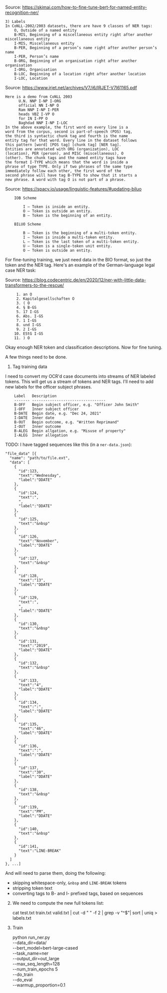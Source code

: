 Source: https://skimai.com/how-to-fine-tune-bert-for-named-entity-recognition-ner/

    3) Labels
    In CoNLL-2002/2003 datasets, there are have 9 classes of NER tags:
        O, Outside of a named entity
        B-MIS, Beginning of a miscellaneous entity right after another miscellaneous entity
        I-MIS, Miscellaneous entity
        B-PER, Beginning of a person’s name right after another person’s name
        I-PER, Person’s name
        B-ORG, Beginning of an organisation right after another organisation
        I-ORG, Organisation
        B-LOC, Beginning of a location right after another location
        I-LOC, Location

Source: https://www.irjet.net/archives/V7/i6/IRJET-V7I61165.pdf

    Here is a demo from CoNLL 2003
          U.N. NNP I-NP I-ORG
          official NN I-NP O
          Ram NNP I-NP I-PER
          heads VBZ I-VP O
          for IN I-PP O
          Baghdad NNP I-NP I-LOC
    In the above example, the first word on every line is a
    word from the corpus, second is part-of-speech (POS) tag,
    the third is syntactic chunk tag and fourth is the name
    entity tag for that word. Every line in the dataset follows
    this pattern [word] [POS tag] [chunk tag] [NER tag].
    Entities are annotated with ORG (organization), LOC
    (location), PER (person), and MISC (miscellaneous), O
    (other). The chunk tags and the named entity tags have
    the format I-TYPE which means that the word is inside a
    phrase of type TYPE. Only if two phrases of the same type
    immediately follow each other, the first word of the
    second phrase will have tag B-TYPE to show that it starts a
    new phrase. A word with tag O is not part of a phrase.


Source: https://spacy.io/usage/linguistic-features/#updating-biluo

        IOB Scheme
        
            I – Token is inside an entity.
            O – Token is outside an entity.
            B – Token is the beginning of an entity.
        
        BILUO Scheme
        
            B – Token is the beginning of a multi-token entity.
            I – Token is inside a multi-token entity.
            L – Token is the last token of a multi-token entity.
            U – Token is a single-token unit entity.
            O – Token is outside an entity.

For fine-tuning training, we just need data in the BIO format, so just the
token and the NER tag. Here's an example of the German-language legal case
NER task:

Source: https://blog.codecentric.de/en/2020/12/ner-with-little-data-transformers-to-the-rescue/

         1. an O
         2. Kapitalgesellschaften O
         3. ( O
         4. § B-GS
         5. 17 I-GS
         6. Abs. I-GS
         7. 1 I-GS
         8. und I-GS
         9. 2 I-GS
        10. EStG I-GS
        11. ) O

Okay enough NER token and classification descriptions. Now for fine tuning.

A few things need to be done.

1) Tag training data

I need to convert my OCR'd case documents into streams of NER labeled tokens.
This will get us a stream of tokens and NER tags. I'll need to add new
labels for the officer subject phrases.

        Label   Description
        ------- ---------------------------------
        B-OFF   Begin subject officer, e.g. "Officer John Smith"
        I-OFF   Inner subject officer
        B-DATE  Begin date, e.g. "Dec 24, 2021"
        I-DATE  Inner date
        B-OUT   Begin outcome, e.g. "Written Reprimand"
        I-OUT   Inner outcome
        B-ALEG  Begin allgation, e.g. "Misuse of property"
        I-ALEG  Inner allegation

TODO: I have tagged sequences like this (in a `ner-data.json`):

    "file_data" [{
      "name": "path/to/file.ext",
      "data": [
        {
          "id":123,
          "text":"Wednesday",
          "label":"DDATE"
        },
        {
          "id":124,
          "text":",
          ",
          "label":"DDATE"
        },
        {
          "id":125,
          "text":"&nbsp"
        },
        {
          "id":126,
          "text":"November",
          "label":"DDATE"
        },
        {
          "id":127,
          "text":"&nbsp"
        },
        {
          "id":128,
          "text":"13",
          "label":"DDATE"
        },
        {
          "id":129,
          "text":",
          ",
          "label":"DDATE"
        },
        {
          "id":130,
          "text":"&nbsp"
        },
        {
          "id":131,
          "text":"2019",
          "label":"DDATE"
        },
        {
          "id":132,
          "text":"&nbsp"
        },
        {
          "id":133,
          "text":"4",
          "label":"DDATE"
        },
        {
          "id":134,
          "text":":",
          "label":"DDATE"
        },
        {
          "id":135,
          "text":"46",
          "label":"DDATE"
        },
        {
          "id":136,
          "text":":",
          "label":"DDATE"
        },
        {
          "id":137,
          "text":"30",
          "label":"DDATE"
        },
        {
          "id":138,
          "text":"&nbsp"
        },
        {
          "id":139,
          "text":"PM",
          "label":"DDATE"
        },
        {
          "id":140,
          "text":"&nbsp"
        },
        {
          "id":141,
          "text":"LINE-BREAK"
        }
      ]
    }, ...]

And will need to parse them, doing the following:

- skipping whitespace-only, `&nbsp` and `LINE-BREAK` tokens
- stripping token text
- converting tags to B- and I- prefixed tags, based on sequences

2) We need to compute the new full tokens list:

    cat test.txt train.txt valid.txt | cut -d " " -f 2 | grep -v "^$"| sort | uniq > labels.txt

3) Train

    python run_ner.py \
            --data_dir=data/ \
            --bert_model=bert-large-cased \
            --task_name=ner \
            --output_dir=out_large \
            --max_seq_length=128 \
            --num_train_epochs 5 \
            --do_train \
            --do_eval \
            --warmup_proportion=0.1
